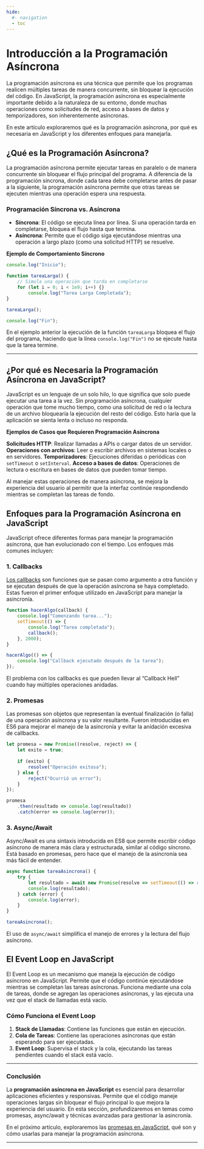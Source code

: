 ```yaml
---
hide:
  #- navigation
  - toc
---
```


<link rel="stylesheet" href="../../assets/stylesheets/javascript.css">

# **Introducción a la Programación Asíncrona**

La programación asíncrona es una técnica que permite que los programas realicen múltiples tareas de manera concurrente, sin bloquear la ejecución del código. En JavaScript, la programación asíncrona es especialmente importante debido a la naturaleza de su entorno, donde muchas operaciones como solicitudes de red, acceso a bases de datos y temporizadores, son inherentemente asíncronas.

En este artículo exploraremos qué es la programación asíncrona, por qué es necesaria en JavaScript y los diferentes enfoques para manejarla.

## **¿Qué es la Programación Asíncrona?**

La programación asíncrona permite ejecutar tareas en paralelo o de manera concurrente sin bloquear el flujo principal del programa. A diferencia de la programación síncrona, donde cada tarea debe completarse antes de pasar a la siguiente, la programación asíncrona permite que otras tareas se ejecuten mientras una operación espera una respuesta.

### **Programación Síncrona vs. Asíncrona**

  - **Síncrona**: El código se ejecuta línea por línea. Si una operación tarda en completarse, bloquea el flujo hasta que termina.
  - **Asíncrona**: Permite que el código siga ejecutándose mientras una operación a largo plazo (como una solicitud HTTP) se resuelve.

**Ejemplo de Comportamiento Síncrono**

```js linenums="1" title="javascript"
console.log("Inicio");

function tareaLarga() {
    // Simula una operación que tarda en completarse
    for (let i = 0; i < 1e9; i++) {}
        console.log("Tarea Larga Completada");
}

tareaLarga();

console.log("Fin");
```

En el ejemplo anterior la ejecución de la función `tareaLarga` bloquea el flujo del programa, haciendo que la línea `console.log("Fin")` no se ejecute hasta que la tarea termine.

***

## **¿Por qué es Necesaria la Programación Asíncrona en JavaScript?**

JavaScript es un lenguaje de un solo hilo, lo que significa que solo puede ejecutar una tarea a la vez. Sin programación asíncrona, cualquier operación que tome mucho tiempo, como una solicitud de red o la lectura de un archivo bloquearía la ejecución del resto del código. Esto haría que la aplicación se sienta lenta o incluso no responda.

**Ejemplos de Casos que Requieren Programación Asíncrona**

  **Solicitudes HTTP**: Realizar llamadas a APIs o cargar datos de un servidor.
  **Operaciones con archivos**: Leer o escribir archivos en sistemas locales o en servidores.
  **Temporizadores**: Ejecuciones diferidas o periódicas con `setTimeout` o `setInterval`.
  **Acceso a bases de datos**: Operaciones de lectura o escritura en bases de datos que pueden tomar tiempo.

Al manejar estas operaciones de manera asíncrona, se mejora la experiencia del usuario al permitir que la interfaz continúe respondiendo mientras se completan las tareas de fondo.

## **Enfoques para la Programación Asíncrona en JavaScript**

JavaScript ofrece diferentes formas para manejar la programación asíncrona, que han evolucionado con el tiempo. Los enfoques más comunes incluyen:

### **1. Callbacks**

[Los callbacks](../funciones-de-callback/) son funciones que se pasan como argumento a otra función y se ejecutan después de que la operación asíncrona se haya completado. Estas fueron el primer enfoque utilizado en JavaScript para manejar la asincronía.

```js linenums="1" title="javascript"
function hacerAlgo(callback) {
    console.log("Comenzando tarea...");
    setTimeout(() => {
        console.log("Tarea completada");
        callback();
    }, 2000);
}

hacerAlgo(() => {
    console.log("Callback ejecutado después de la tarea");
});
```

El problema con los callbacks es que pueden llevar al “Callback Hell” cuando hay múltiples operaciones anidadas.

### **2. Promesas**

Las promesas son objetos que representan la eventual finalización (o falla) de una operación asíncrona y su valor resultante. Fueron introducidas en ES6 para mejorar el manejo de la asincronía y evitar la anidación excesiva de callbacks.

```js linenums="1" title="javascript"
let promesa = new Promise((resolve, reject) => {
    let exito = true;
    
    if (exito) {
        resolve("Operación exitosa");
    } else {
        reject("Ocurrió un error");
    }
});

promesa
    .then(resultado => console.log(resultado))
    .catch(error => console.log(error));
```

### **3. Async/Await**

Async/Await es una sintaxis introducida en ES8 que permite escribir código asíncrono de manera más clara y estructurada, similar al código síncrono. Está basado en promesas, pero hace que el manejo de la asincronía sea más fácil de entender.

```js linenums="1" title="javascript"
async function tareaAsincrona() {
    try {
        let resultado = await new Promise(resolve => setTimeout(() => resolve("Operación exitosa"), 2000));
        console.log(resultado);
    } catch (error) {
        console.log(error);
    }
}

tareaAsincrona();
```

El uso de `async/await` simplifica el manejo de errores y la lectura del flujo asíncrono.

## **El Event Loop en JavaScript**

El Event Loop es un mecanismo que maneja la ejecución de código asíncrono en JavaScript. Permite que el código continúe ejecutándose mientras se completan las tareas asíncronas. Funciona mediante una cola de tareas, donde se agregan las operaciones asíncronas, y las ejecuta una vez que el stack de llamadas está vacío.

### **Cómo Funciona el Event Loop**

  1. **Stack de Llamadas**: Contiene las funciones que están en ejecución.
  2. **Cola de Tareas**: Contiene las operaciones asíncronas que están esperando para ser ejecutadas.
  3. **Event Loop**: Supervisa el stack y la cola, ejecutando las tareas pendientes cuando el stack está vacío.

***

### **Conclusión**

La **programación asíncrona en JavaScript** es esencial para desarrollar aplicaciones eficientes y responsivas. Permite que el código maneje operaciones largas sin bloquear el flujo principal lo que mejora la experiencia del usuario. En esta sección, profundizaremos en temas como promesas, async/await y técnicas avanzadas para gestionar la asincronía.

En el próximo artículo, exploraremos las [promesas en JavaScript](../promesas/), qué son y cómo usarlas para manejar la programación asíncrona.

***
<br>
